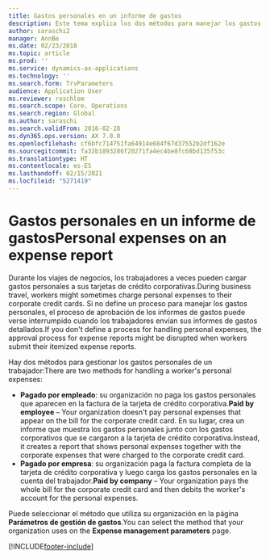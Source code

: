 ```yaml
---
title: Gastos personales en un informe de gastos
description: Este tema explica los dos métodos para manejar los gastos personales de un trabajador en Microsoft Dynamics 365 Finance.
author: saraschi2
manager: AnnBe
ms.date: 02/23/2018
ms.topic: article
ms.prod: ''
ms.service: dynamics-ax-applications
ms.technology: ''
ms.search.form: TrvParameters
audience: Application User
ms.reviewer: roschlom
ms.search.scope: Core, Operations
ms.search.region: Global
ms.author: saraschi
ms.search.validFrom: 2016-02-28
ms.dyn365.ops.version: AX 7.0.0
ms.openlocfilehash: cf6bfc714751fa64914e684f67d37552b2df162e
ms.sourcegitcommit: fa32b1893286f20271fa4ec4be8fc68bd135f53c
ms.translationtype: HT
ms.contentlocale: es-ES
ms.lasthandoff: 02/15/2021
ms.locfileid: "5271419"
---
```

# <a name="personal-expenses-on-an-expense-report"></a><span data-ttu-id="92122-103">Gastos personales en un informe de gastos</span><span class="sxs-lookup"><span data-stu-id="92122-103">Personal expenses on an expense report</span></span>

<span data-ttu-id="92122-104">Durante los viajes de negocios, los trabajadores a veces pueden cargar gastos personales a sus tarjetas de crédito corporativas.</span><span class="sxs-lookup"><span data-stu-id="92122-104">During business travel, workers might sometimes charge personal expenses to their corporate credit cards.</span></span> <span data-ttu-id="92122-105">Si no define un proceso para manejar los gastos personales, el proceso de aprobación de los informes de gastos puede verse interrumpido cuando los trabajadores envían sus informes de gastos detallados.</span><span class="sxs-lookup"><span data-stu-id="92122-105">If you don't define a process for handling personal expenses, the approval process for expense reports might be disrupted when workers submit their itemized expense reports.</span></span> 

<span data-ttu-id="92122-106">Hay dos métodos para gestionar los gastos personales de un trabajador:</span><span class="sxs-lookup"><span data-stu-id="92122-106">There are two methods for handling a worker's personal expenses:</span></span>

- <span data-ttu-id="92122-107">**Pagado por empleado**: su organización no paga los gastos personales que aparecen en la factura de la tarjeta de crédito corporativa.</span><span class="sxs-lookup"><span data-stu-id="92122-107">**Paid by employee** – Your organization doesn't pay personal expenses that appear on the bill for the corporate credit card.</span></span> <span data-ttu-id="92122-108">En su lugar, crea un informe que muestra los gastos personales junto con los gastos corporativos que se cargaron a la tarjeta de crédito corporativa.</span><span class="sxs-lookup"><span data-stu-id="92122-108">Instead, it creates a report that shows personal expenses together with the corporate expenses that were charged to the corporate credit card.</span></span>
- <span data-ttu-id="92122-109">**Pagado por empresa**: su organización paga la factura completa de la tarjeta de crédito corporativa y luego carga los gastos personales en la cuenta del trabajador.</span><span class="sxs-lookup"><span data-stu-id="92122-109">**Paid by company** – Your organization pays the whole bill for the corporate credit card and then debits the worker's account for the personal expenses.</span></span>

<span data-ttu-id="92122-110">Puede seleccionar el método que utiliza su organización en la página **Parámetros de gestión de gastos**.</span><span class="sxs-lookup"><span data-stu-id="92122-110">You can select the method that your organization uses on the **Expense management parameters** page.</span></span>


[!INCLUDE[footer-include](../includes/footer-banner.md)]